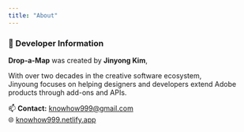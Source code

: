 ```yaml
---
title: "About"
---
```


### 👋 Developer Information
**Drop-a-Map** was created by **Jinyong Kim**,  

With over two decades in the creative software ecosystem,  
Jinyoung focuses on helping designers and developers extend Adobe products through add-ons and APIs.


📫 **Contact:** [knowhow999@gmail.com](mailto:knowhow999@gmail.com)  
🌐 [knowhow999.netlify.app](https://knowhow999.netlify.app/)
